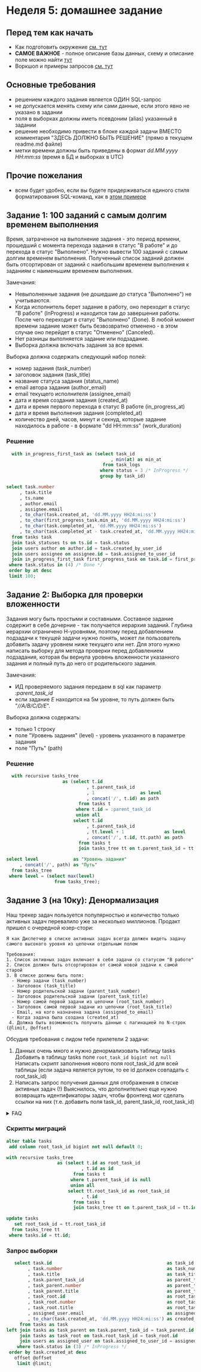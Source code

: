 # Неделя 5: домашнее задание

## Перед тем как начать
- Как подготовить окружение [см. тут](./docs/01-prepare-environment.md)
- **САМОЕ ВАЖНОЕ** - полное описание базы данных, схему и описание поле можно найти [тут](./docs/02-db-description.md)
- Воркшоп и примеры запросов [см. тут](./docs/02-db-description.md)

## Основные требования
- решением каждого задания является ОДИН SQL-запрос
- не допускается менять схему или сами данные, если этого явно не указано в задании
- поля в выборках должны иметь псевдоним (alias) указанный в задании
- решение необходимо привести в блоке каждой задачи ВМЕСТО комментария "ЗДЕСЬ ДОЛЖНО БЫТЬ РЕШЕНИЕ" (прямо в текущем readme.md файле)
- метки времени должны быть приведены в формат _dd.MM.yyyy HH:mm:ss_ (время в БД и выборках в UTC)

## Прочие пожелания
- всем будет удобно, если вы будете придерживаться единого стиля форматирования SQL-команд, как в [этом примере](./docs/03-sql-guidelines.md)

## Задание 1: 100 заданий с самым долгим временем выполнения
Время, затраченное на выполнение задания - это период времени, прошедший с момента перехода задания в статус "В работе" и до перехода в статус "Выполнено".
Нужно вывести 100 заданий с самым долгим временем выполнения. 
Полученный список заданий должен быть отсортирован от заданий с наибольшим временем выполнения к заданиям с наименьшим временем выполнения.

Замечания:
- Невыполненные задания (не дошедшие до статуса "Выполнено") не учитываются.
- Когда исполнитель берет задание в работу, оно переходит в статус "В работе" (InProgress) и находится там до завершения работы. После чего переходит в статус "Выполнено" (Done).
  В любой момент времени задание может быть безвозвратно отменено - в этом случае оно перейдет в статус "Отменено" (Canceled).
- Нет разницы выполняется задание или подзадание.
- Выборка должна включать задания за все время.

Выборка должна содержать следующий набор полей:
- номер задания (task_number)
- заголовок задания (task_title)
- название статуса задания (status_name)
- email автора задания (author_email)
- email текущего исполнителя (assignee_email)
- дата и время создания задания (created_at)
- дата и время первого перехода в статус В работе (in_progress_at)
- дата и время выполнения задания (completed_at)
- количество дней, часов, минут и секнуд, которые задание находилось в работе - в формате "dd HH:mm:ss" (work_duration)

### Решение
```sql
  with in_progress_first_task as (select task_id
                                       , min(at) as min_at
                                    from task_logs
                                   where status = 3 /* InProgress */
                                   group by task_id)

select task.number                                                           as task_number
     , task.title                                                            as task_title
     , ts.name                                                               as status_name
     , author.email                                                          as author_email
     , assignee.email                                                        as assignee_email
     , to_char(task.created_at, 'dd.MM.yyyy HH24:mi:ss')                     as created_at
     , to_char(first_progress_task.min_at, 'dd.MM.yyyy HH24:mi:ss')          as in_progress_at
     , to_char(task.completed_at, 'dd.MM.yyyy HH24:mi:ss')                   as completed_at
     , to_char(task.completed_at - task.created_at, 'dd.MM.yyyy HH24:mi:ss') as at
  from tasks task
  join task_statuses ts on ts.id = task.status
  join users author on author.id = task.created_by_user_id
  join users assignee on assignee.id = task.assigned_to_user_id
  join in_progress_first_task first_progress_task on task.id = first_progress_task.task_id
 where task.status in (4) /* Done */
 order by at desc
 limit 100;
```

## Задание 2: Выборка для проверки вложенности
Задания могу быть простыми и составными. Составное задание содержит в себе дочерние - так получается иерархия заданий.
Глубина иерархии ограничено Н-уровнями, поэтому перед добавлением подзадачи к текущей задачи нужно понять, может ли пользователь добавить задачу уровнем ниже текущего или нет. Для этого нужно написать выборку для метода проверки перед добавлением подзадания, которая бы вернула уровень вложенности указанного задания и полный путь до него от родительского задания.

Замечания:
- ИД проверяемого задания передаем в sql как параметр _:parent_task_id_
- если задание _Е_ находится на 5м уровне, то путь должен быть "_//A/B/C/D/E_".

Выборка должна содержать:
- только 1 строку
- поле "Уровень задания" (level) - уровень указанного в параметре задания
- поле "Путь" (path)

### Решение
```sql
  with recursive tasks_tree
                     as (select t.id
                              , t.parent_task_id
                              , 1                 as level
                              , concat('/', t.id) as path
                           from tasks t
                          where t.id = :parent_task_id
                          union all
                         select t.id
                              , t.parent_task_id
                              , tt.level + 1               as level
                              , concat('/', t.id, tt.path) as path
                           from tasks t
                           join tasks_tree tt on t.parent_task_id = tt.id)

select level             as "Уровень задания"
     , concat('/', path) as "Путь"
  from tasks_tree
 where level = (select max(level)
                  from tasks_tree);
```

## Задание 3 (на 10ку): Денормализация
Наш трекер задач пользуется популярностью и количество только активных задач перевалило уже за несколько миллионов. Продакт пришел с очередной юзер-стори:
```
Я как Диспетчер в списке активных задач всегда должен видеть задачу самого высокого уровня из цепочки отдельным полем

Требования:
1. Список активных задач включает в себя задачи со статусом "В работе"
2. Список должен быть отсортирован от самой новой задачи к самой старой
3. В списке должны быть поля:
  - Номер задачи (task_number)
  - Заголовок (task_title)
  - Номер родительской задачи (parent_task_number)
  - Заголовок родительской задачи (parent_task_title)
  - Номер самой первой задачи из цепочки (root_task_number)
  - Заголовок самой первой задачи из цепочки (root_task_title)
  - Email, на кого назначена задача (assigned_to_email)
  - Когда задача была создана (created_at)
 4. Должна быть возможность получить данные с пагинацией по N-строк (@limit, @offset)
```

Обсудив требования с лидом тебе прилетели 2 задачи:
1. Данных очень много и нужно денормализовать таблицу tasks
   Добавить в таблицу tasks поле `root_task_id bigint not null`
   Написать скрипт заполнения нового поля root_task_id для всей таблицы (если задача является рутом, то ее id должен совпадать с root_task_id)
2. Написать запрос получения данных для отображения в списке активных задач
   (!) Выяснилось, что дополнительно еще нужно возвращать идентификаторы задач, чтобы фронтенд мог сделать ссылки на них (т.е. добавить поля task_id, parent_task_id, root_task_id)

<details>
  <summary>FAQ</summary>

**Q: Что такое root_task_id?**

A: Например, есть задача с id=10 и parent_task_id=9, задача с id=9 имеет parent_task_id=8 и т.д. до задача id=1 имеет parent_task_id=null. Для всех этих задач root_task_id=1.

**Q: Не понял в каком формате нужен результат?**

Ожидаемый результат выполнения SQL-запроса:

| task_id | task_number | task_title | parent_task_id | parent_task_number | parent_task_title | root_task_id | root_task_number | root_task_title | assigned_to_email | created_at          |
|---------|-------------|------------|----------------|--------------------|-------------------|--------------|------------------|-----------------|-------------------|---------------------|
| 1       | A123        | Тест 123   | null           | null               | null              | 1            | A123             | Тест 123        | test@test.tt      | 01.01.2023 08:00:00 |
| 2       | B123        | B-тест     | 1              | A123               | Тест 123          | 1            | A123             | Тест 123        | user@test.tt      | 01.01.2023 11:00:00 |
| 3       | C123        | 123-тест   | 2              | B123               | B-тест            | 1            | A123             | Тест 123        | dev@test.tt       | 01.01.2023 11:10:00 |
| 10      | 1-2345      | New task   | null           | null               | null              | 10           | 1-2345           | New task        | test@test.tt      | 12.02.2024 11:00:00 |

**Q: Все это можно делать в одной миграции?**

А: Нет, каждая DDL операция - отдельная миграция, DML-операция тоже долзна быть в отдельной миграции.

</details>

### Скрипты миграций
```sql
alter table tasks
 add column root_task_id bigint not null default 0;

with recursive tasks_tree
                   as (select t.id as root_task_id
                            , t.id as id
                         from tasks t
                        where t.parent_task_id is null
                        union all
                       select tt.root_task_id as root_task_id
                            , t.id
                         from tasks t
                         join tasks_tree tt on t.parent_task_id = tt.id)

update tasks
   set root_task_id = tt.root_task_id
  from tasks_tree tt
 where tasks.id = tt.id;
```

### Запрос выборки
```sql
   select task.id                                           as task_id
        , task.number                                       as task_number
        , task.title                                        as task_title
        , task.parent_task_id                               as parent_task_id
        , task_parent.number                                as parent_task_number
        , task_parent.title                                 as parent_task_title
        , task_root.id                                      as root_task_id
        , task_root.number                                  as root_task_number
        , task_root.title                                   as root_task_title
        , assigned_user.email                               as assigned_to_email
        , to_char(task.created_at, 'dd.MM.yyyy HH24:mi:ss') as created_at
     from tasks as task
left join tasks as task_parent on task.parent_task_id = task_parent.id
     join tasks as task_root on task.root_task_id = task_root.id
     join users as assigned_user on task.assigned_to_user_id = assigned_user.id
    where task.status in (3) /* InProgress */
 order by task.created_at desc
   offset @offset
    limit @limit;
```
